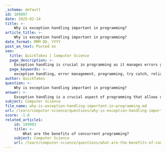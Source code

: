 ```yaml
---
_schema: default
id: 189897
date: 2025-02-24
title: >-
    Why is exception handling important in programming?
article_title: >-
    Why is exception handling important in programming?
date_format: MMM DD, YYYY
post_on_text: Posted on
seo:
  title: QuickTakes | Computer Science
  page_description: >-
    Exception handling is crucial in programming as it manages errors gracefully, improves code readability and reliability, aids debugging, and enhances user experience, leading to robust software design.
  page_keywords: >-
    exception handling, error management, programming, try catch, reliability, debugging, user experience, software design
author: QuickTakes
question: >-
    Why is exception handling important in programming?
answer: >-
    Exception handling is a crucial aspect of programming that allows developers to manage errors and exceptional conditions in a controlled manner. Here are several reasons why exception handling is important:\n\n1. **Graceful Error Management**: Exception handling enables a program to continue executing or to fail gracefully without crashing. This is particularly important in applications where uptime and reliability are critical, such as in banking or healthcare systems. For example, in Python, the use of `try` and `except` blocks allows developers to catch exceptions and handle them appropriately, preventing the entire program from terminating unexpectedly.\n\n2. **Separation of Error Handling from Regular Code**: By using structured exception handling mechanisms, such as Java's `try`, `catch`, and `finally` blocks, developers can clearly delineate error handling from the main logic of the program. This leads to more readable and maintainable code. For instance:\n\n   ```java\n   try {\n       // code that may throw an exception\n   } catch (ExceptionType e) {\n       // handle exception\n   } finally {\n       // cleanup code\n   }\n   ```\n\n   This structure makes it easier to follow the flow of the program and understand how errors are managed.\n\n3. **Improved Reliability**: Exception handling contributes to the overall reliability of software. By anticipating potential errors and providing mechanisms to handle them, developers can minimize the occurrence of bugs and ensure that the program behaves as expected under various conditions. This is particularly important in systems that require high reliability, as it helps prevent unexpected crashes and data loss.\n\n4. **Enhanced Debugging**: Exception handling can provide valuable information about the state of the program when an error occurs. By catching exceptions and logging relevant details, developers can gain insights into the root causes of issues, making it easier to debug and fix problems.\n\n5. **User Experience**: Properly implemented exception handling can improve the user experience by providing meaningful error messages and allowing the application to recover from errors without losing user data or context. This is essential for maintaining user trust and satisfaction.\n\n6. **Encouragement of Robust Design**: The practice of implementing exception handling encourages developers to think critically about potential failure points in their code. This proactive approach leads to more robust and resilient software design.\n\nIn summary, exception handling is vital in programming as it enhances reliability, improves code readability, facilitates debugging, and ultimately leads to a better user experience. By allowing developers to manage errors effectively, it plays a key role in the development of robust software systems.
subject: Computer Science
file_name: why-is-exception-handling-important-in-programming.md
url: /learn/computer-science/questions/why-is-exception-handling-important-in-programming
score: -1.0
related_article1:
    id: 189903
    title: >-
        What are the benefits of concurrent programming?
    subject: Computer Science
    url: /learn/computer-science/questions/what-are-the-benefits-of-concurrent-programming
---
```


&nbsp;